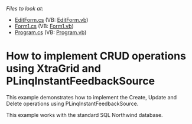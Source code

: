 <!-- default file list -->
*Files to look at*:

* [EditForm.cs](./CS/PLinqServerModeSource/EditForm.cs) (VB: [EditForm.vb](./VB/PLinqServerModeSource/EditForm.vb))
* [Form1.cs](./CS/PLinqServerModeSource/Form1.cs) (VB: [Form1.vb](./VB/PLinqServerModeSource/Form1.vb))
* [Program.cs](./CS/PLinqServerModeSource/Program.cs) (VB: [Program.vb](./VB/PLinqServerModeSource/Program.vb))
<!-- default file list end -->
# How to implement CRUD operations using XtraGrid and PLinqInstantFeedbackSource 


<p>This example demonstrates how to implement the Create, Update and Delete operations using  PLinqInstantFeedbackSource.</p><p>This example works with the standard SQL Northwind database.</p><br />


<br/>


